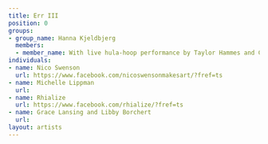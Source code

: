 ```yaml
---
title: Err III
position: 0
groups:
- group_name: Hanna Kjeldbjerg
  members:
  - member_name: With live hula-hoop performance by Taylor Hammes and Cara Cesar
individuals:
- name: Nico Swenson
  url: https://www.facebook.com/nicoswensonmakesart/?fref=ts
- name: Michelle Lippman
  url: 
- name: Rhialize
  url: https://www.facebook.com/rhialize/?fref=ts
- name: Grace Lansing and Libby Borchert
  url: 
layout: artists
---
```


